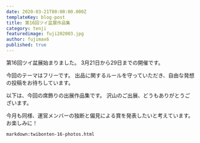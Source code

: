 ```yaml
---
date: 2020-03-21T00:00:00.000Z
templateKey: blog-post
title: 第16回ツイ盆展作品集
category: tenji
featuredimage: fuji202003.jpg
author: fujimax6
published: true
---
```

第16回ツイ盆展始まりました。
3月21日から29日までの開催です。

今回のテーマはフリーです。
出品に関するルールを守っていただき、自由な発想の投稿をお待ちしています。

以下は、今回の席飾りの出展作品集です。
沢山のご出展、どうもありがとうございます。

今月も同様、運営メンバーの独断と偏見による賞を発表したいと考えています。
お楽しみに！

`markdown:twibonten-16-photos.html`
